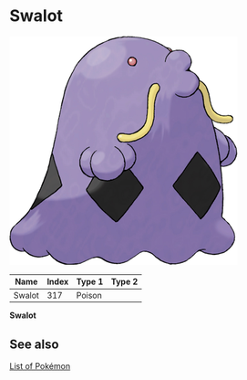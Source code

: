 # Swalot


![Swalot](images/317.png)

| **Name** | **Index** | **Type 1** | **Type 2** |
|----|----|----|----|
| Swalot | 317 | Poison  |  |

**Swalot** 

## See also

[List of Pokémon](../pokemon.md)
